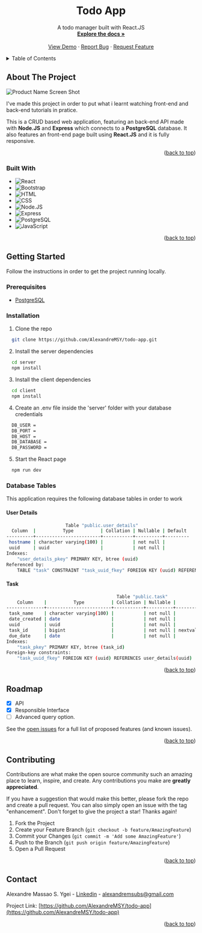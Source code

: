 <a name="readme-top"></a>


<!-- PROJECT LOGO -->
<br />
<div align="center">

  <h1 align="center">Todo App</h1>

  <p align="center">
    A todo manager built with React.JS
    <br />
    <a href="https://github.com/github_username/repo_name"><strong>Explore the docs »</strong></a>
    <br />
    <br />
    <a href="https://github.com/github_username/repo_name">View Demo</a>
    ·
    <a href="https://github.com/github_username/repo_name/issues">Report Bug</a>
    ·
    <a href="https://github.com/github_username/repo_name/issues">Request Feature</a>
  </p>
</div>



<!-- TABLE OF CONTENTS -->
<details>
  <summary>Table of Contents</summary>
  <ol>
    <li>
      <a href="#about-the-project">About The Project</a>
      <ul>
        <li><a href="#built-with">Built With</a></li>
      </ul>
    </li>
    <li>
      <a href="#getting-started">Getting Started</a>
      <ul>
        <li><a href="#prerequisites">Prerequisites</a></li>
        <li><a href="#installation">Installation</a></li>
        <li><a href="#database-tables">Database Tables</a></li>
      </ul>
    </li>
    <li><a href="#roadmap">Roadmap</a></li>
    <li><a href="#contributing">Contributing</a></li>
    <li><a href="#contact">Contact</a></li>
  </ol>
</details>



<!-- ABOUT THE PROJECT -->
## About The Project

![Product Name Screen Shot](https://alexandremsubs.nimbusweb.me/box/attachment/8478741/1s2cwxz8pwyf2gnfbdli/JF655P68g3Xdb0CT/screenshot-127.0.0.1_5173-2023.03.14-06_52_27.png)

<p>I've made this project in order to put what i learnt watching front-end and back-end tutorials in pratice.</p>

<p>This is a CRUD based web application, featuring an back-end API made with <strong>Node.JS</strong> and <strong>Express</strong> which connects to a <strong>PostgreSQL</strong> database. It also features an front-end page built using <strong>React.JS</strong> and it is fully responsive.</p>

<p align="right">(<a href="#readme-top">back to top</a>)</p>



### Built With

* ![React](https://img.shields.io/badge/React-20232A?style=for-the-badge&logo=react&logoColor=61DAFB)
* ![Bootstrap](https://img.shields.io/badge/Bootstrap-563D7C?style=for-the-badge&logo=bootstrap&logoColor=black)
* ![HTML](https://img.shields.io/badge/HTML5-E34F26?style=for-the-badge&logo=html5&logoColor=black)
* ![CSS](https://img.shields.io/badge/CSS3-1572B6?style=for-the-badge&logo=css3&logoColor=black)
* ![Node.JS](https://img.shields.io/badge/Node.js-43853D?style=for-the-badge&logo=node.js&logoColor=black)
* ![Express](https://img.shields.io/badge/Express.js-404D59?style=for-the-badge)
* ![PostgreSQL](https://img.shields.io/badge/PostgreSQL-316192?style=for-the-badge&logo=postgresql&logoColor=black)
* ![JavaScript](https://img.shields.io/badge/JavaScript-F7DF1E?style=for-the-badge&logo=JavaScript&logoColor=black)

<p align="right">(<a href="#readme-top">back to top</a>)</p>



<!-- GETTING STARTED -->
## Getting Started

Follow the instructions in order to get the project running locally.

### Prerequisites

* [PostgreSQL](https://www.postgresql.org/)

### Installation

1. Clone the repo
```sh
  git clone https://github.com/AlexandreMSY/todo-app.git
```

2. Install the server dependencies
```sh 
  cd server
  npm install
```

3. Install the client dependencies
```sh 
  cd client
  npm install
```

4. Create an .env file inside the 'server' folder with your database credentials
```sh 
  DB_USER = 
  DB_PORT = 
  DB_HOST = 
  DB_DATABASE = 
  DB_PASSWORD = 
```

5. Start the React page
```sh 
  npm run dev
```

### Database Tables
This application requires the following database tables in order to work

#### User Details

```sh
                      Table "public.user_details"
  Column  |          Type          | Collation | Nullable | Default
----------+------------------------+-----------+----------+---------
 hostname | character varying(100) |           | not null |
 uuid     | uuid                   |           | not null |
Indexes:
    "user_details_pkey" PRIMARY KEY, btree (uuid)
Referenced by:
    TABLE "task" CONSTRAINT "task_uuid_fkey" FOREIGN KEY (uuid) REFERENCES user_details(uuid)
```

#### Task

```sh 
                                         Table "public.task"
    Column    |          Type          | Collation | Nullable |                Default
--------------+------------------------+-----------+----------+---------------------------------------
 task_name    | character varying(100) |           | not null |
 date_created | date                   |           | not null |
 uuid         | uuid                   |           | not null |
 task_id      | bigint                 |           | not null | nextval('task_task_id_seq'::regclass)
 due_date     | date                   |           | not null |
Indexes:
    "task_pkey" PRIMARY KEY, btree (task_id)
Foreign-key constraints:
    "task_uuid_fkey" FOREIGN KEY (uuid) REFERENCES user_details(uuid)

```

<p align="right">(<a href="#readme-top">back to top</a>)</p>

<!-- USAGE EXAMPLES -->


<!-- ROADMAP -->
## Roadmap

- [X] API
- [X] Responsible Interface
- [ ] Advanced query option.

See the [open issues](https://github.com/AlexandreMSY/todo-app/issues) for a full list of proposed features (and known issues).

<p align="right">(<a href="#readme-top">back to top</a>)</p>



<!-- CONTRIBUTING -->
## Contributing

Contributions are what make the open source community such an amazing place to learn, inspire, and create. Any contributions you make are **greatly appreciated**.

If you have a suggestion that would make this better, please fork the repo and create a pull request. You can also simply open an issue with the tag "enhancement".
Don't forget to give the project a star! Thanks again!

1. Fork the Project
2. Create your Feature Branch (`git checkout -b feature/AmazingFeature`)
3. Commit your Changes (`git commit -m 'Add some AmazingFeature'`)
4. Push to the Branch (`git push origin feature/AmazingFeature`)
5. Open a Pull Request

<p align="right">(<a href="#readme-top">back to top</a>)</p>


<!-- LICENSE -->


<!-- CONTACT -->
## Contact

Alexandre Massao S. Ygei - [Linkedin](https://www.linkedin.com/in/alexandremassao/) - alexandremsubs@gmail.com

Project Link: [https://github.com/AlexandreMSY/todo-app](https://github.com/AlexandreMSY/todo-app)

<p align="right">(<a href="#readme-top">back to top</a>)</p>



<!-- ACKNOWLEDGMENTS -->

<!-- MARKDOWN LINKS & IMAGES -->
<!-- https://www.markdownguide.org/basic-syntax/#reference-style-links -->
